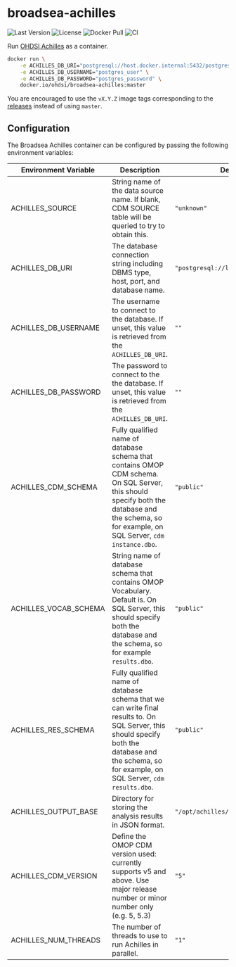# broadsea-achilles

![Last Version](https://img.shields.io/github/v/release/OHDSI/Broadsea-Achilles)
![License](https://img.shields.io/github/license/OHDSI/Broadsea-Achilles)
![Docker Pull](https://img.shields.io/docker/pulls/ohdsi/broadsea-achilles)
![CI](https://github.com/OHDSI/Broadsea-Achilles/actions/workflows/ci.yaml/badge.svg)

Run [OHDSI Achilles](https://github.com/OHDSI/Achilles) as a container.

```sh
docker run \
    -e ACHILLES_DB_URI="postgresql://host.docker.internal:5432/postgres" \
    -e ACHILLES_DB_USERNAME="postgres_user" \
    -e ACHILLES_DB_PASSWORD="postgres_password" \
    docker.io/ohdsi/broadsea-achilles:master
```

You are encouraged to use the `vX.Y.Z` image tags corresponding to the [releases](https://github.com/OHDSI/Broadsea-Achilles/releases) instead of using `master`.

## Configuration

The Broadsea Achilles container can be configured by passing the following environment variables:

| Environment Variable  | Description                                                                                                                                                                                        | Default value                            |
| --------------------- | -------------------------------------------------------------------------------------------------------------------------------------------------------------------------------------------------- | ---------------------------------------- |
| ACHILLES_SOURCE       | String name of the data source name. If blank, CDM SOURCE table will be queried to try to obtain this.                                                                                             | `"unknown"`                              |
| ACHILLES_DB_URI       | The database connection string including DBMS type, host, port, and database name.                                                                                                                 | `"postgresql://localhost:5432/postgres"` |
| ACHILLES_DB_USERNAME  | The username to connect to the database. If unset, this value is retrieved from the `ACHILLES_DB_URI`.                                                                                             | `""`                                     |
| ACHILLES_DB_PASSWORD  | The password to connect to the the database. If unset, this value is retrieved from the `ACHILLES_DB_URI`.                                                                                         | `""`                                     |
| ACHILLES_CDM_SCHEMA   | Fully qualified name of database schema that contains OMOP CDM schema. On SQL Server, this should specify both the database and the schema, so for example, on SQL Server, `cdm instance.dbo`.     | `"public"`                               |
| ACHILLES_VOCAB_SCHEMA | String name of database schema that contains OMOP Vocabulary. Default is. On SQL Server, this should specify both the database and the schema, so for example `results.dbo`.                       | `"public"`                               |
| ACHILLES_RES_SCHEMA   | Fully qualified name of database schema that we can write final results to. On SQL Server, this should specify both the database and the schema, so for example, on SQL Server, `cdm results.dbo`. | `"public"`                               |
| ACHILLES_OUTPUT_BASE  | Directory for storing the analysis results in JSON format.                                                                                                                                         | `"/opt/achilles/workspace"`              |
| ACHILLES_CDM_VERSION  | Define the OMOP CDM version used: currently supports v5 and above. Use major release number or minor number only (e.g. 5, 5.3)                                                                     | `"5"`                                    |
| ACHILLES_NUM_THREADS  | The number of threads to use to run Achilles in parallel.                                                                                                                                          | `"1"`                                    |
